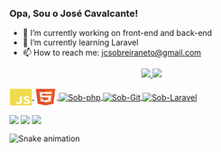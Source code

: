 ### Opa, Sou o José Cavalcante!

- 🔭 I’m currently working on front-end and back-end
- 🌱 I’m currently learning Laravel
- 📫 How to reach me: jcsobreiraneto@gmail.com

<div align="center">
  <a href="https://github.com/Sobin27">
  <img height="180em" src="https://github-readme-stats.vercel.app/api?username=Sobin27&show_icons=true&theme=synthwave&include_all_commits=true&count_private=true"/>
  <img height="180em" src="https://github-readme-stats.vercel.app/api/top-langs/?username=Sobin27&layout=compact&langs_count=7&theme=synthwave"/>
</div>
  
 <div style="display: inline_block"><br>
  <img align="center" alt="Sob-Js" height="30" width="40" src="https://raw.githubusercontent.com/devicons/devicon/master/icons/javascript/javascript-plain.svg">
  <img align="center" alt="Sob-HTML" height="30" width="40" src="https://raw.githubusercontent.com/devicons/devicon/master/icons/html5/html5-original.svg">
  <img align="center" alt="Sob-php" height="35" width="45" src="https://cdn.jsdelivr.net/gh/devicons/devicon/icons/php/php-original.svg">
  <img align="center" alt="Sob-Git" height="35" width="45" src="https://cdn.jsdelivr.net/gh/devicons/devicon/icons/git/git-plain.svg">
  <img align="center" alt="Sob-Laravel" height="35" width="45" src="https://cdn.jsdelivr.net/gh/devicons/devicon/icons/laravel/laravel-plain-wordmark.svg">
   
   
  <div> 
  <br>
  <a href="https://www.instagram.com/sobreira_neto27_/" target="_blank"><img src="https://img.shields.io/badge/-Instagram-%23E4405F?style=for-the-badge&logo=instagram&logoColor=white" target="_blank"></a>
  <a href = "mailto:jcsobreiraneto@gmail.com"><img src="https://img.shields.io/badge/-Gmail-%23333?style=for-the-badge&logo=gmail&logoColor=white" target="_blank"></a>
  <a href="https://www.linkedin.com/in/josé-cavalcante-a4930a21b/" target="_blank"><img src="https://img.shields.io/badge/-LinkedIn-%230077B5?style=for-the-badge&logo=linkedin&logoColor=white" target="_blank"></a> 
 
 
</div>

![Snake animation](https://github.com/Sobin27/Sobin27/blob/output/github-contribution-grid-snake.svg)
